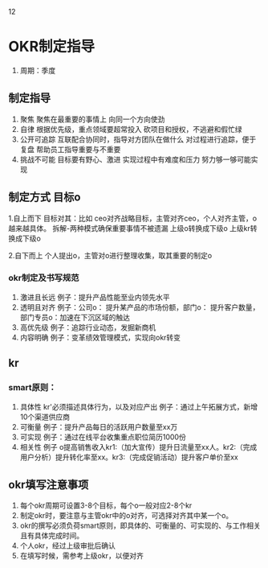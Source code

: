 12

# OKR制定指导
1. 周期：季度
## 制定指导
1. 聚焦
    聚焦在最重要的事情上
    向同一个方向使劲
2. 自律
    根据优先级，重点领域要超常投入
    砍项目和授权，不逃避和假忙绿
3. 公开可追踪
    互联配合协同时，指导对方团队在做什么
    对过程进行追踪，便于复盘
    帮助员工指导重要与不重要
4. 挑战不可能
    目标要有野心、激进
    实现过程中有难度和压力
    努力够一够可能实现
## 制定方式 目标o
1.自上而下
    目标对其：比如 ceo对齐战略目标，主管对齐ceo，个人对齐主管，o 越来越具体。
拆解-两种模式确保重要事情不被遗漏
   上级o转换成下级o
   上级kr转换成下级o

2.自下而上
    个人提出o，主管对o进行整理收集，取其重要的制定o

### okr制定及书写规范
1. 激进且长远
    例子：提升产品性能至业内领先水平
2. 透明且对齐
    例子：公司o： 提升某产品的市场份额，部门o： 提升客户数量，部门专员o：加速在下沉区域的触达
3. 高优先级
    例子：追踪行业动态，发掘新商机
4. 内容明确
    例子：变革绩效管理模式，实现向okr转变
## kr

### smart原则：
1. 具体性
    kr'必须描述具体行为，以及对应产出
    例子：通过上午拓展方式，新增10个渠道供应商
2. 可衡量
    例子：提升产品每日的活跃用户数量至xx万
3. 可实现
    例子：通过在线平台收集重点职位简历1000份
4. 相关性
    例子 o提高销售收入kr1:（加大宣传）提升日流量至xx人。kr2:（完成用户分析）提升转化率至xx。kr3:（完成促销活动）提升客户单价至xx  


## okr填写注意事项

1. 每个okr周期可设置3-8个目标，每个o一般对应2-8个kr
2. 制定okr时，要注意与主管okr中的o对齐，可选择对齐其中某一个o。
3. okr的撰写必须负荷smart原则，即具体的、可衡量的、可实现的、与工作相关且有具体完成时间。
4. 个人okr，经过上级审批后确认
5. 在填写时候，需参考上级okr，以便对齐